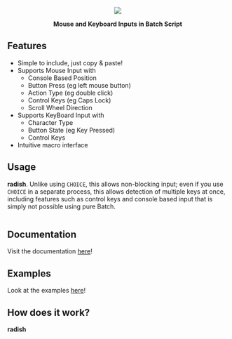 <p align="center">
  <img src="https://i.imgur.com/zqt279r.png">
</p>
<p align="center">
  <b>Mouse and Keyboard Inputs in Batch Script</b>
</p>

## Features

* Simple to include, just copy & paste!
* Supports Mouse Input with 
  - Console Based Position
  - Button Press (eg left mouse button)
  - Action Type (eg double click)
  - Control Keys (eg Caps Lock)
  - Scroll Wheel Direction
* Supports KeyBoard Input with
  - Character Type
  - Button State (eg Key Pressed)
  - Control Keys
* Intuitive macro interface


## Usage

**radish**. Unlike using ```CHOICE```, this allows non-blocking input; even if you use ```CHOICE``` in a separate process, this allows detection of multiple keys at once, including features such as control keys and console based input that is simply not possible using pure Batch.

```Batch
```

## Documentation
Visit the documentation [here](doc/README.md)!

## Examples
Look at the examples [here](ex)!

## How does it work?
**radish**

